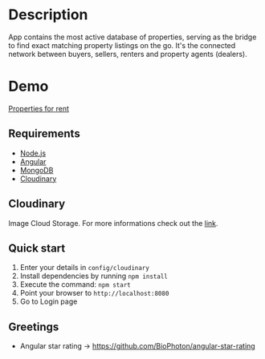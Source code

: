 # Description  

App contains the most active database of properties, serving as the bridge to find exact matching property listings on the go. It's the connected network between buyers, sellers, renters and property agents (dealers).

# Demo

[Properties for rent](https://propertyrent.herokuapp.com/)

## Requirements

* [Node.js](https://nodejs.org/en/) 
* [Angular](https://angular.io/)
* [MongoDB](https://www.mongodb.com/) 
* [Cloudinary](https://cloudinary.com/) 

## Cloudinary

Image Cloud Storage.
For more informations check out the [link](https://cloudinary.com/features/image_video_storage).

## Quick start

1. Enter your details in `config/cloudinary`
2. Install dependencies by running `npm install`
3. Execute the command: `npm start`
4. Point your browser to `http://localhost:8080`
5. Go to Login page

## Greetings

* Angular star rating -> https://github.com/BioPhoton/angular-star-rating
